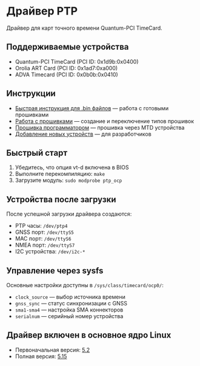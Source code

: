 # Драйвер PTP

Драйвер для карт точного времени Quantum-PCI TimeCard.

## Поддерживаемые устройства

- Quantum-PCI TimeCard (PCI ID: 0x1d9b:0x0400)
- Orolia ART Card (PCI ID: 0x1ad7:0xa000)
- ADVA Timecard (PCI ID: 0x0b0b:0x0410)

## Инструкции

- [Быстрая инструкция для .bin файлов](БЫСТРАЯ_ИНСТРУКЦИЯ_ДЛЯ_BIN_ФАЙЛОВ.md) — работа с готовыми прошивками
- [Работа с прошивками](ИНСТРУКЦИЯ_ПО_РАБОТЕ_С_ПРОШИВКАМИ.md) — создание и переключение типов прошивок
- [Прошивка программатором](ИНСТРУКЦИЯ_ПРОШИВКИ_ПРОГРАММАТОРОМ.md) — прошивка через MTD устройства
- [Добавление новых устройств](ДОБАВЛЕНИЕ_НОВЫХ_УСТРОЙСТВ.md) — для разработчиков

## Быстрый старт

1. Убедитесь, что опция vt-d включена в BIOS
2. Выполните перекомпиляцию: `make`
3. Загрузите модуль: `sudo modprobe ptp_ocp`

## Устройства после загрузки

После успешной загрузки драйвера создаются:
- PTP часы: `/dev/ptp4`
- GNSS порт: `/dev/ttyS5`
- MAC порт: `/dev/ttyS6`
- NMEA порт: `/dev/ttyS7`
- I2C устройства: `/dev/i2c-*`

## Управление через sysfs

Основные настройки доступны в `/sys/class/timecard/ocp0/`:
- `clock_source` — выбор источника времени
- `gnss_sync` — статус синхронизации с GNSS
- `sma1-sma4` — настройка SMA коннекторов
- `serialnum` — серийный номер устройства

## Драйвер включен в основное ядро Linux

- Первоначальная версия: [5.2](https://git.kernel.org/pub/scm/linux/kernel/git/netdev/net-next.git/commit/?id=a7e1abad13f3f0366ee625831fecda2b603cdc17)
- Полная версия: [5.15](https://git.kernel.org/pub/scm/linux/kernel/git/torvalds/linux.git/commit/?id=773bda96492153e11d21eb63ac814669b51fc701)
